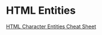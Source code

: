 # HTML Entities

[HTML Character Entities Cheat Sheet](https://cheatography.com/davechild/cheat-sheets/html-character-entities/)